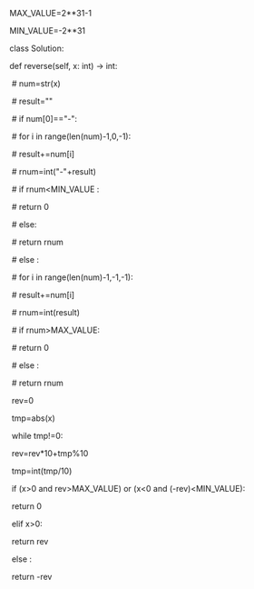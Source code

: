 MAX_VALUE=2**31-1

MIN_VALUE=-2**31

class Solution:

  def reverse(self, x: int) -> int:

​    \# num=str(x)

​    \# result=""

​    \# if num[0]=="-":

​    \#   for i in range(len(num)-1,0,-1):

​    \#     result+=num[i]

​    \#   rnum=int("-"+result)

​    \#   if rnum<MIN_VALUE :

​    \#     return 0

​    \#   else:

​    \#     return rnum

​    \# else :

​    \#   for i in range(len(num)-1,-1,-1):

​    \#     result+=num[i]

​    \#   rnum=int(result)

​    \#   if rnum>MAX_VALUE:

​    \#     return 0

​    \#   else :

​    \#     return rnum

​    rev=0

​    tmp=abs(x)

​    while tmp!=0:

​      rev=rev*10+tmp%10

​      tmp=int(tmp/10)

​    if (x>0 and rev>MAX_VALUE) or (x<0 and (-rev)<MIN_VALUE):

​      return 0

​    elif x>0:

​      return rev

​    else :

​      return -rev
